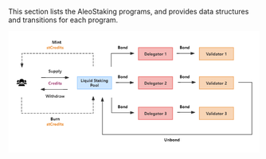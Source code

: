 This section lists the AleoStaking programs, and provides data structures and transitions for each program.

![AleoStaking Architecture](/images/aleostaking-architecture.png "AleoStaking Architecture")
